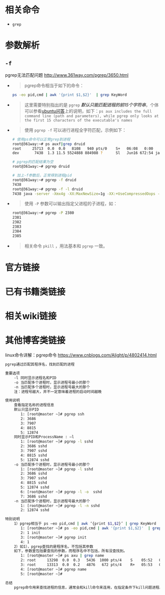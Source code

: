 
# 相关命令

- `grep`

# 参数解析

## `-f`

pgrep无法匹配问题 http://www.361way.com/pgrep/3650.html
- > pgrep命令相当于如下的命令：
  ```sh
  ps -eo pid,cmd | awk '{print $1,$2}'  | grep KeyWord
  ```
- > 这里需要特别指出的是 `pgrep` ***默认只能匹配进程的前15个字符串***，个体可以参看[ubuntu问答](https://askubuntu.com/questions/157075/why-does-ps-aux-grep-x-give-better-results-than-pgrep-x)上的说明，如下：`ps aux includes the full command line (path and parameters), while pgrep only looks at the first 15 characters of the executable's names`
- > 使用 `pgrep -f` 可以进行进程全字符匹配，示例如下：
  ```sh
  # 使用ps命令可以正常grep到进程
  root@361way:~# ps auxf|grep druid
  root     25713  0.0  0.0   8108   940 pts/0    S+   06:08   0:00                          _ grep --color=auto druid
  dev       7438  1.3 11.5 5524888 884988 ?      Sl   Jun16 672:54 java -server -Xmx4g -XX:MaxNewSize=1g -XX:+UseCompressedOops -XX:+UseParNewGC -Duser.timezone=UTC -Dfile.encoding=UTF-8 -XX:+UseConcMarkSweepGC -XX:+PrintGCDetails -XX:+PrintGCTimeStamps -XX:+UseCMSInitiatingOccupancyOnly -XX:+PrintHeapAtGC -XX:+PrintGCApplicationConcurrentTime -XX:+PrintGCApplicationStoppedTime -Djava.io.tmpdir=/data/tmpdata/java.io.tmpdata -Xloggc:/data/tmpdata/java.io.tmpdata/coordinator-gc.log -classpath lib/*:config/coordinator io.druid.cli.Main server coordinator
  
  # pgrep的匹配结果为空
  root@361way:~# pgrep druid
  
  # 加上-f参数后，正常得到进程pid
  root@361way:~# pgrep -f druid
  7438
  root@361way:~# pgrep -f -l druid
  7438 java -server -Xmx4g -XX:MaxNewSize=1g -XX:+UseCompressedOops -XX:+UseParNewGC -Duser.timezone=UTC -Dfile.encoding=UTF-8 -XX:+UseConcMarkSweepGC -XX:+PrintGCDetails -XX:+PrintGCTimeStamps -XX:+UseCMSInitiatingOccupancyOnly -XX:+PrintHeapAtGC -XX:+PrintGCApplicationConcurrentTime -XX:+PrintGCApplicationStoppedTime -Djava.io.tmpdir=/data/tmpdata/java.io.tmpdata -Xloggc:/data/tmpdata/java.io.tmpdata/coordinator-gc.log -classpath lib/*:config/coordinator io.druid.cli.Main server coordinator
  ```
- > 使用 `-P` 参数可以输出指定父进程的子进程，如：
  ```sh
  root@361way:~# pgrep -P 2380
  2381
  2382
  2383
  2384
  2385
  ```
- > 相关命令 `pkill` ，用法基本和 `pgrep` 一致。

# 官方链接

# 已有书籍类链接

# 相关wiki链接

# 其他博客类链接

linux命令详解：pgrep命令 https://www.cnblogs.com/Alight/p/4802414.html
```sh
pgrep通过匹配其程序名，找到匹配的进程

重要选项
    -l 同时显示进程名和PID
    -o 当匹配多个进程时，显示进程号最小的那个
    -n 当匹配多个进程时，显示进程号最大的那个
    注：进程号越大，并不一定意味着进程的启动时间越晚

使用说明
    查看指定名称的进程信息
    默认只显示PID
       1: [root@master ~]# pgrep ssh
       2: 3686
       3: 7907
       4: 8815
       5: 12874
    同时显示PID和ProcessName : –l
       1: [root@master ~]# pgrep -l sshd
       2: 3686 sshd
       3: 7907 sshd
       4: 8815 sshd
       5: 12874 sshd
    -o 当匹配多个进程时，显示进程号最小的那个
       1: [root@master ~]# pgrep -l sshd
       2: 3686 sshd
       3: 7907 sshd
       4: 8815 sshd
       5: 12874 sshd
       6: [root@master ~]# pgrep -l -o  sshd
       7: 3686 sshd
    -n 当匹配多个进程时，显示进程号最大的那个
       1: [root@master ~]# pgrep -l -n sshd
       2: 12874 sshd

特别说明
    1）pgrep相当于 ps –eo pid,cmd | awk ‘{print $1,$2}’ | grep KeyWord
       1: [root@master ~]# ps -eo pid,cmd | awk '{print $1,$2}'  | grep init
       2: 1 init
       3: [root@master ~]# pgrep init
       4: 1
    2）如1），pgrep查找的是程序名，不包括其参数
    如下，参数里包括要查找的参数，而程序名中不包括，所有没查找到。
       1: [root@master ~]# ps axu | grep name
       2: root     13298  0.0  0.3   5436  1000 pts/4    S    05:52   0:00 sh name.sh
       3: root     13313  0.0  0.2   4876   672 pts/4    R+   05:53   0:00 grep name
       4: [root@master ~]# pgrep name
       5: [root@master ~]# 

总结
    pgrep命令用来查找进程的信息，通常会和kill命令来连用，在指定条件下kill问题进程。
```
